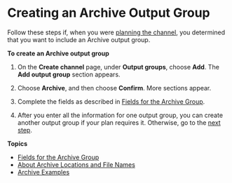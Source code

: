 # Creating an Archive Output Group<a name="creating-archive-output-group"></a>

Follow these steps if, when you were [planning the channel](planning-workflow.md), you determined that you want to include an Archive output group\.

**To create an Archive output group**

1. On the **Create channel** page, under **Output groups**, choose **Add**\. The **Add output group** section appears\. 

1. Choose **Archive**, and then choose **Confirm**\. More sections appear\. 

1. Complete the fields as described in [Fields for the Archive Group](archive-group-fields.md)\. 

1. After you enter all the information for one output group, you can create another output group if your plan requires it\. Otherwise, go to the [next step](creating-a-channel-step5.md)\.

**Topics**
+ [Fields for the Archive Group](archive-group-fields.md)
+ [About Archive Locations and File Names](about-archive-file-locations.md)
+ [Archive Examples](archive-examples.md)